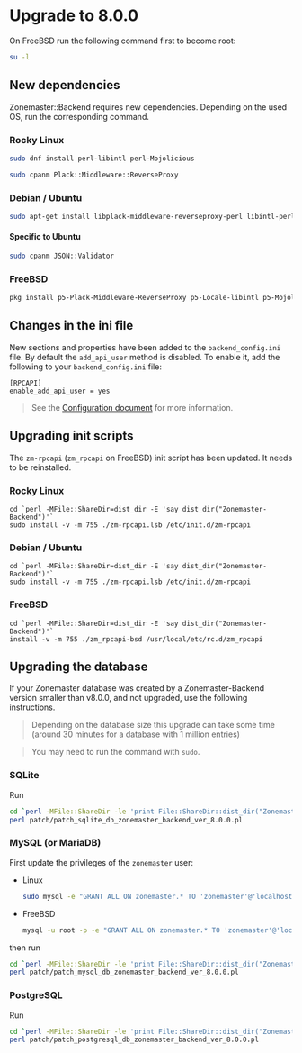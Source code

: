 # Upgrade to 8.0.0

On FreeBSD run the following command first to become root:

```sh
su -l
```

## New dependencies

Zonemaster::Backend requires new dependencies. Depending on the used OS, run
the corresponding command.

### Rocky Linux

```sh
sudo dnf install perl-libintl perl-Mojolicious
```

```sh
sudo cpanm Plack::Middleware::ReverseProxy
```

### Debian / Ubuntu

```sh
sudo apt-get install libplack-middleware-reverseproxy-perl libintl-perl libmojolicious-perl
```

#### Specific to Ubuntu

```sh
sudo cpanm JSON::Validator
```

### FreeBSD

```sh
pkg install p5-Plack-Middleware-ReverseProxy p5-Locale-libintl p5-Mojolicious
```


## Changes in the ini file

New sections and properties have been added to the `backend_config.ini` file.
By default the `add_api_user` method is disabled. To enable it, add the
following to your `backend_config.ini` file:

```
[RPCAPI]
enable_add_api_user = yes
```

> See the [Configuration document] for more information.


## Upgrading init scripts

The `zm-rpcapi` (`zm_rpcapi` on FreeBSD) init script has been updated. It needs
to be reinstalled.

### Rocky Linux

```
cd `perl -MFile::ShareDir=dist_dir -E 'say dist_dir("Zonemaster-Backend")'`
sudo install -v -m 755 ./zm-rpcapi.lsb /etc/init.d/zm-rpcapi
```

### Debian / Ubuntu

```
cd `perl -MFile::ShareDir=dist_dir -E 'say dist_dir("Zonemaster-Backend")'`
sudo install -v -m 755 ./zm-rpcapi.lsb /etc/init.d/zm-rpcapi
```

### FreeBSD

```
cd `perl -MFile::ShareDir=dist_dir -E 'say dist_dir("Zonemaster-Backend")'`
install -v -m 755 ./zm_rpcapi-bsd /usr/local/etc/rc.d/zm_rpcapi
```


## Upgrading the database

If your Zonemaster database was created by a Zonemaster-Backend version smaller
than v8.0.0, and not upgraded, use the following instructions.

> Depending on the database size this upgrade can take some time (around
> 30 minutes for a database with 1 million entries)

> You may need to run the command with `sudo`.

### SQLite

Run
```sh
cd `perl -MFile::ShareDir -le 'print File::ShareDir::dist_dir("Zonemaster-Backend")'`
perl patch/patch_sqlite_db_zonemaster_backend_ver_8.0.0.pl
```

### MySQL (or MariaDB)

First update the privileges of the `zonemaster` user:
* Linux
  ```sh
  sudo mysql -e "GRANT ALL ON zonemaster.* TO 'zonemaster'@'localhost';"
  ```
* FreeBSD
  ```sh
  mysql -u root -p -e "GRANT ALL ON zonemaster.* TO 'zonemaster'@'localhost';"
  ```


then run
```sh
cd `perl -MFile::ShareDir -le 'print File::ShareDir::dist_dir("Zonemaster-Backend")'`
perl patch/patch_mysql_db_zonemaster_backend_ver_8.0.0.pl
```

### PostgreSQL

Run
```sh
cd `perl -MFile::ShareDir -le 'print File::ShareDir::dist_dir("Zonemaster-Backend")'`
perl patch/patch_postgresql_db_zonemaster_backend_ver_8.0.0.pl
```

[Configuration document]: ../Configuration.md
